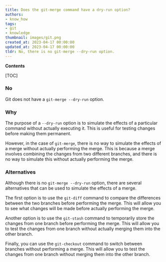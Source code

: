 ```yaml
---
title: Does the git-merge command have a dry-run option?
authors:
- know_how
tags:
- git
- knowledge
thumbnail: images/git.png
created_at: 2023-04-17 00:00:00
updated_at: 2023-04-17 00:00:00
tldr: No, there is no git-merge --dry-run option.
---
```


**Contents**

[TOC]

### No

Git does not have a `git-merge --dry-run` option.

### Why

The purpose of a `--dry-run` option is to simulate the effects of a particular command without actually executing it. This is useful for testing changes before making them permanent.

However, in the case of `git-merge`, there is no way to simulate the effects of a merge without actually performing the merge. This is because a merge involves combining the changes from two different branches, and there is no way to simulate this without actually performing the merge.

### Alternatives

Although there is no `git-merge --dry-run` option, there are several alternatives that can be used to simulate the effects of a merge.

The first option is to use the `git-diff` command to compare the differences between the two branches before performing the merge. This will allow you to see what changes will be made before actually performing the merge.

Another option is to use the `git-stash` command to temporarily store the changes from one branch before performing the merge. This will allow you to test the changes from one branch without actually merging them into the other branch.

Finally, you can use the `git-checkout` command to switch between branches without performing a merge. This will allow you to test the changes from one branch without merging them into the other branch.
